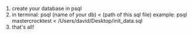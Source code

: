 1. create your database in psql
2. in terminal: psql (name of your db) < (path of this sql file)
example: psql mastercrocktest < /Users/david/Desktop/init_data.sql
3. that's all!
